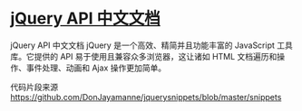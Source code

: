# <a href="https://www.jquery123.com/">jQuery API 中文文档</a>

jQuery API 中文文档
jQuery 是一个高效、精简并且功能丰富的 JavaScript 工具库。它提供的 API 易于使用且兼容众多浏览器，这让诸如 HTML 文档遍历和操作、事件处理、动画和 Ajax 操作更加简单。

代码片段来源 https://github.com/DonJayamanne/jquerysnippets/blob/master/snippets